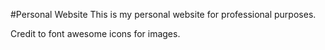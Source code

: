#Personal Website
This is my personal website for professional purposes.

Credit to font awesome icons for images.
